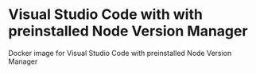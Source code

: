 # Visual Studio Code with with preinstalled Node Version Manager
Docker image for Visual Studio Code with preinstalled Node Version Manager
